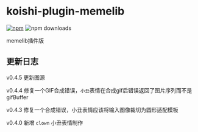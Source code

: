 # koishi-plugin-memelib

[![npm](https://img.shields.io/npm/v/@quanhuzeyu/koishi-plugin-memelib?style=flat-square)](https://www.npmjs.com/package/@quanhuzeyu/koishi-plugin-memelib)
![npm downloads](https://img.shields.io/npm/dm/@quanhuzeyu/koishi-plugin-memelib)

memelib插件版

## 更新日志

v0.4.5 更新图源

v0.4.4 修复一个GIF合成错误，`小丑`表情在合成gif后错误返回了图片序列而不是gifBuffer

v0.4.3 修复一个合成错误，小丑表情应该将输入图像裁切为圆形适配模板

v0.4.0 新增 `clown` 小丑表情制作
